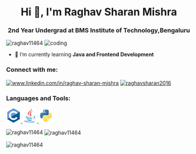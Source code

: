 <h1 align="center">Hi 👋, I'm Raghav Sharan Mishra</h1>
<h3 align="center">2nd Year Undergrad at BMS Institute of Technology,Bengaluru</h3>

<img align="right" alt="coding" width="400" src="https://media3.giphy.com/media/Y1vohJMVMtjSQxmUot/source.gif">

<p align="left"> <img src="https://komarev.com/ghpvc/?username=raghav11464&label=Profile%20views&color=0e75b6&style=flat" alt="raghav11464" /> </p>

* 🌱 I’m currently learning **Java and Frontend Development**

<h3 align="left">Connect with me:</h3>
<p align="left">
<a href="https://linkedin.com/in/www.linkedin.com/in/raghav-sharan-mishra" target="blank"><img align="center" src="https://raw.githubusercontent.com/rahuldkjain/github-profile-readme-generator/master/src/images/icons/Social/linked-in-alt.svg" alt="www.linkedin.com/in/raghav-sharan-mishra" height="30" width="40" /></a>
<a href="https://www.hackerrank.com/raghavsharan2016" target="blank"><img align="center" src="https://raw.githubusercontent.com/rahuldkjain/github-profile-readme-generator/master/src/images/icons/Social/hackerrank.svg" alt="raghavsharan2016" height="30" width="40" /></a>
</p>

<h3 align="left">Languages and Tools:</h3>
<p align="left"> <a href="https://www.cprogramming.com/" target="_blank" rel="noreferrer"> <img src="https://raw.githubusercontent.com/devicons/devicon/master/icons/c/c-original.svg" alt="c" width="40" height="40"/> </a> <a href="https://www.java.com" target="_blank" rel="noreferrer"> <img src="https://raw.githubusercontent.com/devicons/devicon/master/icons/java/java-original.svg" alt="java" width="40" height="40"/> </a> <a href="https://www.python.org" target="_blank" rel="noreferrer"> <img src="https://raw.githubusercontent.com/devicons/devicon/master/icons/python/python-original.svg" alt="python" width="40" height="40"/> </a> </p>

<p><img align="left" src="https://github-readme-stats.vercel.app/api/top-langs?username=raghav11464&show_icons=true&locale=en&layout=compact" alt="raghav11464" /></p>

<p>&nbsp;<img align="center" src="https://github-readme-stats.vercel.app/api?username=raghav11464&show_icons=true&locale=en" alt="raghav11464" /></p>

<p><img align="center" src="https://github-readme-streak-stats.herokuapp.com/?user=raghav11464&" alt="raghav11464" /></p>
